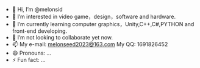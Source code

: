 - 👋 Hi, I’m @melonsid
- 👀 I’m interested in video game，design，software and hardware.
- 🌱 I’m currently learning computer graphics，Unity,C++,C#,PYTHON and front-end developing.
- 💞️ I’m not looking to collaborate yet now.
- 📫 My e-mail: melonseed2023@163.com My QQ: 1691826452
- 😄 Pronouns: ...
- ⚡ Fun fact: ...

<!---
melonsid/melonsid is a ✨ special ✨ repository because its `README.md` (this file) appears on your GitHub profile.
You can click the Preview link to take a look at your changes.
--->
